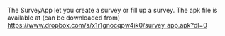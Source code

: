 The SurveyApp let you create a survey or fill up a survey. 
The apk file is available at (can be downloaded from) https://www.dropbox.com/s/x1r1gnocqpw4ik0/survey_app.apk?dl=0
